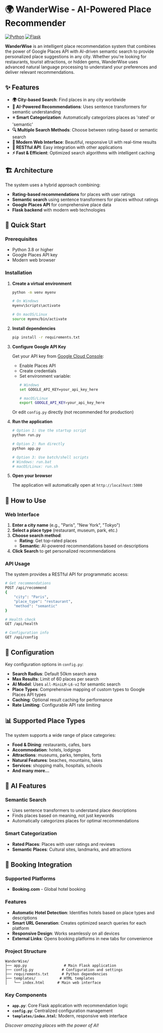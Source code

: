 # 🌍 WanderWise - AI-Powered Place Recommender

[![Python](https://img.shields.io/badge/Python-3.8+-blue.svg)](https://python.org)
[![Flask](https://img.shields.io/badge/Flask-3.1.1-green.svg)](https://flask.palletsprojects.com/)

**WanderWise** is an intelligent place recommendation system that combines the power of Google Places API with AI-driven semantic search to provide personalized place suggestions in any city. Whether you're looking for restaurants, tourist attractions, or hidden gems, WanderWise uses advanced natural language processing to understand your preferences and deliver relevant recommendations.

## ✨ Features

- **🌍 City-based Search**: Find places in any city worldwide
- **🤖 AI-Powered Recommendations**: Uses sentence transformers for semantic understanding
- **⭐ Smart Categorization**: Automatically categorizes places as 'rated' or 'semantic'
- **🔍 Multiple Search Methods**: Choose between rating-based or semantic search
- **📱 Modern Web Interface**: Beautiful, responsive UI with real-time results
- **🚀 RESTful API**: Easy integration with other applications
- **⚡ Fast & Efficient**: Optimized search algorithms with intelligent caching

## 🏗️ Architecture

The system uses a hybrid approach combining:
- **Rating-based recommendations** for places with user ratings
- **Semantic search** using sentence transformers for places without ratings
- **Google Places API** for comprehensive place data
- **Flask backend** with modern web technologies

## 🚀 Quick Start

### Prerequisites

- Python 3.8 or higher
- Google Places API key
- Modern web browser

### Installation
1. **Create a virtual environment**
   ```bash
   python -m venv myenv
   
   # On Windows
   myenv\Scripts\activate
   
   # On macOS/Linux
   source myenv/bin/activate
   ```

3. **Install dependencies**
   ```bash
   pip install -r requirements.txt
   ```

4. **Configure Google API Key**
   
   Get your API key from [Google Cloud Console](https://console.cloud.google.com/):
   - Enable Places API
   - Create credentials
   - Set environment variable:
     ```bash
     # Windows
     set GOOGLE_API_KEY=your_api_key_here
     
     # macOS/Linux
     export GOOGLE_API_KEY=your_api_key_here
     ```
   
   Or edit `config.py` directly (not recommended for production)

5. **Run the application**
   ```bash
   # Option 1: Use the startup script
   python run.py
   
   # Option 2: Run directly
   python app.py
   
   # Option 3: Use batch/shell scripts
   # Windows: run.bat
   # macOS/Linux: run.sh
   ```

6. **Open your browser**
   
   The application will automatically open at `http://localhost:5000`

## 🎯 How to Use

### Web Interface

1. **Enter a city name** (e.g., "Paris", "New York", "Tokyo")
2. **Select a place type** (restaurant, museum, park, etc.)
3. **Choose search method**:
   - **Rating**: Get top-rated places
   - **Semantic**: AI-powered recommendations based on descriptions
4. **Click Search** to get personalized recommendations

### API Usage

The system provides a RESTful API for programmatic access:

```bash
# Get recommendations
POST /api/recommend
{
    "city": "Paris",
    "place_type": "restaurant",
    "method": "semantic"
}

# Health check
GET /api/health

# Configuration info
GET /api/config
```

## 🔧 Configuration

Key configuration options in `config.py`:

- **Search Radius**: Default 50km search area
- **Max Results**: Limit of 60 places per search
- **AI Model**: Uses `all-MiniLM-L6-v2` for semantic search
- **Place Types**: Comprehensive mapping of custom types to Google Places API types
- **Caching**: Optional result caching for performance
- **Rate Limiting**: Configurable API rate limiting

## 📊 Supported Place Types

The system supports a wide range of place categories:

- **Food & Dining**: restaurants, cafes, bars
- **Accommodation**: hotels, lodgings
- **Attractions**: museums, parks, temples, forts
- **Natural Features**: beaches, mountains, lakes
- **Services**: shopping malls, hospitals, schools
- **And many more...**

## 🧠 AI Features

### Semantic Search
- Uses sentence transformers to understand place descriptions
- Finds places based on meaning, not just keywords
- Automatically categorizes places for optimal recommendations

### Smart Categorization
- **Rated Places**: Places with user ratings and reviews
- **Semantic Places**: Cultural sites, landmarks, and attractions

## 🏨 Booking Integration

### Supported Platforms
- **Booking.com** - Global hotel booking
### Features
- **Automatic Hotel Detection**: Identifies hotels based on place types and descriptions
- **Smart URL Generation**: Creates optimized search queries for each platform
- **Responsive Design**: Works seamlessly on all devices
- **External Links**: Opens booking platforms in new tabs for convenience

### Project Structure
```
WanderWise/
├── app.py                 # Main Flask application
├── config.py             # Configuration and settings
├── requirements.txt      # Python dependencies
├── templates/           # HTML templates
│   └── index.html      # Main web interface
```

### Key Components

- **`app.py`**: Core Flask application with recommendation logic
- **`config.py`**: Centralized configuration management
- **`templates/index.html`**: Modern, responsive web interface


*Discover amazing places with the power of AI!*

